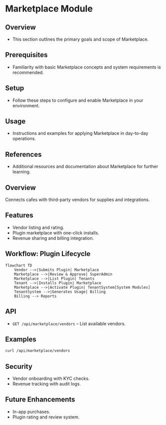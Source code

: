 # Marketplace Module

## Overview
- This section outlines the primary goals and scope of Marketplace.

## Prerequisites
- Familiarity with basic Marketplace concepts and system requirements is recommended.

## Setup
- Follow these steps to configure and enable Marketplace in your environment.

## Usage
- Instructions and examples for applying Marketplace in day-to-day operations.

## References
- Additional resources and documentation about Marketplace for further learning.


## Overview
Connects cafes with third-party vendors for supplies and integrations.

## Features
- Vendor listing and rating.  
- Plugin marketplace with one-click installs.  
- Revenue sharing and billing integration.  

## Workflow: Plugin Lifecycle
```mermaid
flowchart TD
    Vendor -->|Submits Plugin| Marketplace
    Marketplace -->|Review & Approve| SuperAdmin
    Marketplace -->|List Plugin| Tenants
    Tenant -->|Installs Plugin| Marketplace
    Marketplace -->|Activate Plugin| TenantSystem[System Modules]
    TenantSystem -->|Generates Usage| Billing
    Billing --> Reports
```

## API
- `GET /api/marketplace/vendors` – List available vendors.  

## Examples
```bash
curl /api/marketplace/vendors
```

## Security
- Vendor onboarding with KYC checks.  
- Revenue tracking with audit logs.  

## Future Enhancements
- In-app purchases.  
- Plugin rating and review system.  
